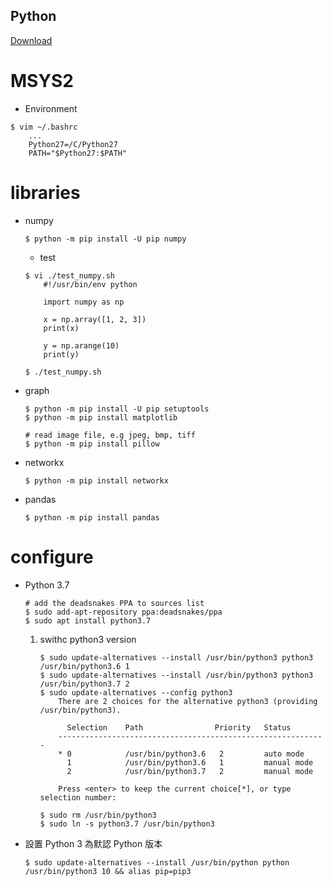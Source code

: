 Python
---

[Download](https://www.python.org/downloads/)


# MSYS2

+ Environment

```
$ vim ~/.bashrc
    ...
    Python27=/C/Python27
    PATH="$Python27:$PATH"
```

# libraries

+ numpy
    ```
    $ python -m pip install -U pip numpy
    ```

    - test

    ```
    $ vi ./test_numpy.sh
        #!/usr/bin/env python

        import numpy as np

        x = np.array([1, 2, 3])
        print(x)

        y = np.arange(10)
        print(y)

    $ ./test_numpy.sh
    ```

+ graph

    ```
    $ python -m pip install -U pip setuptools
    $ python -m pip install matplotlib

    # read image file, e.g jpeg, bmp, tiff
    $ python -m pip install pillow
    ```

+ networkx

    ```
    $ python -m pip install networkx
    ```

+ pandas

    ```
    $ python -m pip install pandas
    ```

# configure

+ Python 3.7

    ```
    # add the deadsnakes PPA to sources list
    $ sudo add-apt-repository ppa:deadsnakes/ppa
    $ sudo apt install python3.7

    ```

    1. swithc python3 version

        ```
        $ sudo update-alternatives --install /usr/bin/python3 python3 /usr/bin/python3.6 1
        $ sudo update-alternatives --install /usr/bin/python3 python3 /usr/bin/python3.7 2
        $ sudo update-alternatives --config python3
            There are 2 choices for the alternative python3 (providing /usr/bin/python3).

              Selection    Path                Priority   Status
            ------------------------------------------------------------
            * 0            /usr/bin/python3.6   2         auto mode
              1            /usr/bin/python3.6   1         manual mode
              2            /usr/bin/python3.7   2         manual mode

            Press <enter> to keep the current choice[*], or type selection number:

        $ sudo rm /usr/bin/python3
        $ sudo ln -s python3.7 /usr/bin/python3
        ```

+ 設置 Python 3 為默認 Python 版本

    ```
    $ sudo update-alternatives --install /usr/bin/python python /usr/bin/python3 10 && alias pip=pip3
    ```


